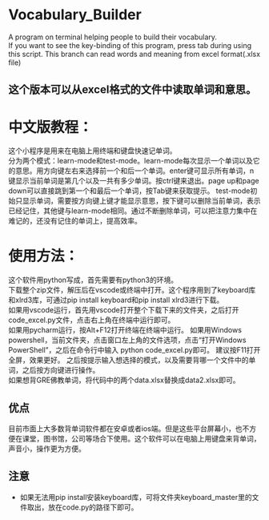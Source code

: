 # Vocabulary_Builder
A program on terminal helping people to build their vocabulary.  
If you want to see the key-binding of this program, press tab during using this script.
This branch can read words and meaning from excel format(.xlsx file)

## 这个版本可以从excel格式的文件中读取单词和意思。

# 中文版教程：
这个小程序是用来在电脑上用终端和键盘快速记单词。  
分为两个模式：learn-mode和test-mode。learn-mode每次显示一个单词以及它的意思。用方向键左右来选择前一个和后一个单词。enter键可显示所有单词，n键显示当前单词是第几个以及一共有多少单词。按ctrl键来退出。page up和page down可以直接跳到第一个和最后一个单词，按Tab键来获取提示。
test-mode初始只显示单词，需要按方向键上键才能显示意思，按下键可以删除当前单词，表示已经记住，其他键与learn-mode相同。通过不断删除单词，可以把注意力集中在难记的，还没有记住的单词上，提高效率。  

# 使用方法：
这个软件用python写成，首先需要有python3的环境。  
下载整个zip文件，解压后在vscode或终端中打开。这个程序用到了keyboard库和xlrd3库，可通过pip install keyboard和pip install xlrd3进行下载。  
如果用vscode运行，首先用vscode打开整个下载下来的文件夹，之后打开code_excel.py文件，点击右上角在终端中运行即可。  
如果用pycharm运行，按Alt+F12打开终端在终端中运行。
如果用Windows powershell，当前文件夹，点击窗口左上角的文件选项，点击“打开Windows PowerShell”，之后在命令行中输入 python code_excel.py即可。  建议按F11打开全屏，效果更好。
之后按提示输入想选择的模式，以及需要背哪一个文件中的单词，之后按方向键进行操作。    
如果想背GRE佛教单词，将代码中的两个data.xlsx替换成data2.xlsx即可。

## 优点
目前市面上大多数背单词软件都在安卓或者ios端。但是这些平台屏幕小，也不方便在课堂，图书馆，公司等场合下使用。这个软件可以在电脑上用键盘来背单词，声音小，操作更为方便。  

## 注意  
- 如果无法用pip install安装keyboard库，可将文件夹keyboard_master里的文件取出，放在code.py的路径下即可。
